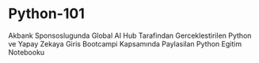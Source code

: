 # Python-101
Akbank Sponsoslugunda Global AI Hub Tarafindan Gerceklestirilen Python ve Yapay Zekaya Giris Bootcampi Kapsamında Paylasilan Python Egitim Notebooku
